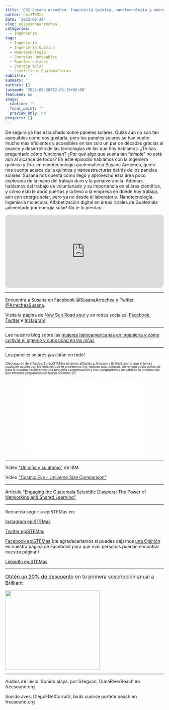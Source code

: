 ```yaml
---
title: 'E62 Susana Arrechea: Ingeniería química, nanotecnología y energías renovables'
author: epiSTEMas
date: '2022-06-28'
slug: e62susanaarrechea
categories:
  - Ingeniería
tags:
  - Ingeniería
  - Ingeniería Química
  - Nanotecnología
  - Energías Renovables
  - Paneles solares
  - Energía solar
  - Científicas Guatemaltecas
subtitle: ''
summary: ''
authors: []
lastmod: '2022-06-28T12:03:15+02:00'
featured: no
image:
  caption: ''
  focal_point: ''
  preview_only: no
projects: []
---
```



De seguro ya has escuchado sobre paneles solares. Quizá aún no son tan asequibles como nos gustaría, pero los paneles solares se han vuelto mucho más eficientes y accesibles en tan solo un par de décadas gracias al avance y desarrollo de las tecnologías de las que hoy hablamos. ¿Te has preguntado cómo funcionan? ¿Por qué algo que suena tan “simple” no está aún al alcance de todos? En este episodio hablamos con la ingeniera química y Dra. en nanotecnología guatemalteca Susana Arrechea, quien nos cuenta acerca de la química y nanoestructuras detrás de los paneles solares. Susana nos cuenta cómo llegó y aprovechó esta área poco explorada de la mano del trabajo duro y la perseverancia. Además, hablamos del trabajo de voluntariado y su importancia en el área científica, y cómo esto le abrió puertas y la llevó a la empresa en donde hoy trabaja, aún con energía solar, pero ya no desde el laboratorio. Nanotecnología. Ingeniería molecular. Alfabetización digital en áreas rurales de Guatemala ¡alimentado por energía solar! No te lo pierdas:

<iframe style="border-radius:12px" src="https://open.spotify.com/embed/episode/03NoH1dzhhVLavp3PIC7u0?utm_source=generator&theme=0" width="100%" height="232" frameBorder="0" allowfullscreen="" allow="autoplay; clipboard-write; encrypted-media; fullscreen; picture-in-picture"></iframe>



- - - - -


Encuentra a Susana en [Facebook @SusanaArrechea](https://www.facebook.com/susanaarrechea) y [Twitter @ArrecheaSusana](https://twitter.com/ArrecheaSusana).  


Visita la página de [New Sun Road aquí](https://newsunroad.com/projects/) y en redes sociales: [Facebook](https://www.facebook.com/NewSunRoadGuatemala), [Twitter](https://twitter.com/NewSunRoad) e [Instagram](https://www.instagram.com/newsunroadguatemala/).

- - - - -

Lee nuestro blog sobre las [mujeres latinoamericanas en ingeniería y cómo cultivar el ingenio y curiosidad en las niñas](https://www.epistemas.com/post/las-ingenieras-latinoamericanas-hoy-y-manana-230622/)


- - - - -

Los paneles solares ¡ya están en todo! 

<font size = 1.5> <p style = "line-height:1"> 
(Declaración de afiliados: En EpiSTEMas estamos afiliadas a Amazon y Brilliant, por lo que si tomas cualquier acción con los enlaces que te proveemos (i.e. realizas una compra), sin ningún costo adicional para tí nosotras recibiremos una pequeña compensación y nos compraremos un cafecito la próxima vez que estemos preparando un nuevo episodio 😉) 
</font> </p>


<center>

<iframe sandbox="allow-popups allow-scripts allow-modals allow-forms allow-same-origin" style="width:120px;height:240px;" marginwidth="0" marginheight="0" scrolling="no" frameborder="0" src="//ws-na.amazon-adsystem.com/widgets/q?ServiceVersion=20070822&OneJS=1&Operation=GetAdHtml&MarketPlace=US&source=ss&ref=as_ss_li_til&ad_type=product_link&tracking_id=braeunerd04-20&language=en_US&marketplace=amazon&region=US&placement=B08YRMDQDY&asins=B08YRMDQDY&linkId=d0eba3624b7eca112fb7bda2ee293a42&show_border=true&link_opens_in_new_window=true"></iframe>

<iframe sandbox="allow-popups allow-scripts allow-modals allow-forms allow-same-origin" style="width:120px;height:240px;" marginwidth="0" marginheight="0" scrolling="no" frameborder="0" src="//ws-na.amazon-adsystem.com/widgets/q?ServiceVersion=20070822&OneJS=1&Operation=GetAdHtml&MarketPlace=US&source=ss&ref=as_ss_li_til&ad_type=product_link&tracking_id=braeunerd04-20&language=en_US&marketplace=amazon&region=US&placement=B09BF8J9HL&asins=B09BF8J9HL&linkId=9420381b8270ceca162f2b2954d9e165&show_border=true&link_opens_in_new_window=true"></iframe>

<iframe sandbox="allow-popups allow-scripts allow-modals allow-forms allow-same-origin" style="width:120px;height:240px;" marginwidth="0" marginheight="0" scrolling="no" frameborder="0" src="//ws-na.amazon-adsystem.com/widgets/q?ServiceVersion=20070822&OneJS=1&Operation=GetAdHtml&MarketPlace=US&source=ss&ref=as_ss_li_til&ad_type=product_link&tracking_id=braeunerd04-20&language=en_US&marketplace=amazon&region=US&placement=B08WCKFYXL&asins=B08WCKFYXL&linkId=e9d9f6d23d87a5128ffcab529cde1624&show_border=true&link_opens_in_new_window=true"></iframe>


</center>

- - - - -


Vídeo ["Un niño y su átomo"](https://www.youtube.com/watch?v=dLr4rt4HaGA) de IBM.  



Vídeo ["Cosmic Eye - Universe Size Comparison"](https://youtu.be/8Are9dDbW24)

- - - - -

Artículo ["Engaging the Guatemala Scientific Diaspora: The Power of Networking and Shared Learning"](https://bit.ly/3HZnvE3)


- - - - -


Recuerda seguir a epiSTEMas en:

[Instagram epiSTEMas](https://www.instagram.com/epistemas/)  

[Twitter epiSTEMas](https://twitter.com/epiSTEMas_Pod)

[Facebook epiSTEMas](https://www.facebook.com/epiSTEMasPod) (¡te agradeceríamos si puedes dejarnos [una Opinión](https://www.facebook.com/epiSTEMasPod/reviews/) en nuestra página de Facebook para que más personas puedan encontrar nuestra página!)

[LinkedIn epiSTEMas](https://www.linkedin.com/company/epistemas-podcast/)



- - - - -

<font size="3"> 

[Obtén un 20% de descuento](https://brilliant.sjv.io/c/2994553/1003358/12858?subId1=EpiSTEMas&u=http%3A%2F%2Fbrilliant.org%2Fimpactnetwork%2F) en tu primera suscripción anual a Brilliant </font>


<a href="https://brilliant.sjv.io/c/2994553/1003364/12858?subId1=epiSTEMas&u=http%3A%2F%2Fbrilliant.org%2Fimpactnetwork%2F%3Firclickid%3D%7Bclickid%7D%26utm_medium%3Daffiliates%26utm_campaign%3D%7Birpid%7D%26utm_source%3D%7Bmp_value1%7D%26utm_content%3D%7Btimestamp%7D_%7Biradtype%7D_%7Biradname%7D%26utm_term%3D%7Bmp_value2%7D" target="_top" id="1003364"><img src="//a.impactradius-go.com/display-ad/12858-1003364" border="0" alt="" width="300" height="250"/></a><img height="0" width="0" src="https://imp.pxf.io/i/2994553/1003364/12858?subId1=epiSTEMas" style="position:absolute;visibility:hidden;" border="1" />

- - - - -

Audios de inicio: 
Sonido playa: por Szegvari, DunaRiverBeach en freesound.org

Sonido aves: DiegoFDelCorralG, birds sunrise portete beach en freesound.org